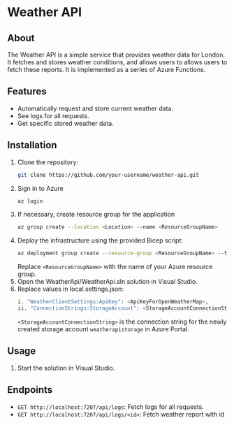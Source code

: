 # Weather API

## About
The Weather API is a simple service that provides weather data for London. It fetches and stores weather conditions, and allows users to allows users to fetch these reports.
It is implemented as a series of Azure Functions.

## Features
- Automatically request and store current weather data.
- See logs for all requests.
- Get specific stored weather data.

## Installation
1. Clone the repository:
    ```bash
    git clone https://github.com/your-username/weather-api.git
    ```
2. Sign in to Azure
    ```bash
    az login
    ```
3. If necessary, create resource group for the application
    ```bash
    az group create --location <Location> --name <ResourceGroupName>
    ```
4. Deploy the infrastructure using the provided Bicep script:
    ```bash
    az deployment group create --resource-group <ResourceGroupName> --template-file Infrastructure/main.bicep --parameters Infrastructure/Configuration/main.bicepparam
    ```
    Replace `<ResourceGroupName>` with the name of your Azure resource group.
5. Open the WeatherApi/WeatherApi.sln solution in Visual Studio.
6. Replace values in local.settings.json:
    ```bash
    i. "WeatherClientSettings:ApiKey": <ApiKeyForOpenWeatherMap>,
    ii. "ConnectionStrings:StorageAccount": <StorageAccountConnectionString>
    ```
    `<StorageAccountConnectionString>` is the connection string for the newly created storage account `weatherapistorage` in Azure Portal.

## Usage
1. Start the solution in Visual Studio.

## Endpoints
- `GET http://localhost:7207/api/logs`: Fetch logs for all requests.
- `GET http://localhost:7207/api/logs/<id>`: Fetch weather report with id <id>
